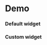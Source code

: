 # Demo

### Default widget
<Demo />

### Custom widget
<div style="
    --cap-background: #161618;
    --cap-color: #f3f3f3;
    --cap-border-color: rgba(255, 255, 255, .05);
    --cap-checkbox-border-radius: 6px;
    --cap-border-radius: 4px;
    --cap-checkbox-background: transparent;
    --cap-checkmark: url(data:image/svg+xml,%3Csvg%20xmlns%3D%22http%3A%2F%2Fwww.w3.org%2F2000%2Fsvg%22%20width%3D%2224%22%20height%3D%2224%22%20viewBox%3D%220%200%2024%2024%22%3E%3Cstyle%3E%40keyframes%20anim%7B0%25%7Bstroke-dashoffset%3A23.21320343017578px%7Dto%7Bstroke-dashoffset%3A0%7D%7D%3C%2Fstyle%3E%3Cpath%20fill%3D%22none%22%20stroke%3D%22%23fff%22%20stroke-linecap%3D%22round%22%20stroke-linejoin%3D%22round%22%20stroke-width%3D%222%22%20d%3D%22m5%2012%205%205L20%207%22%20style%3D%22stroke-dashoffset%3A0%3Bstroke-dasharray%3A23.21320343017578px%3Banimation%3Aanim%20.5s%20ease%22%2F%3E%3C%2Fsvg%3E);
    --cap-spinner-color: white;
    --cap-spinner-background-color: rgba(255, 255, 255, .1);">
  <Demo custom />
</div>